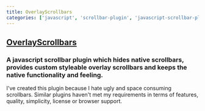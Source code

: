 ```yaml
---
title: OverlayScrollbars
categories: ['javascript', 'scrollbar-plugin', 'javascript-scrollbar-plugin']
---
```

## [OverlayScrollbars](https://github.com/KingSora/OverlayScrollbars)

### A javascript scrollbar plugin which hides native scrollbars, provides custom styleable overlay scrollbars and keeps the native functionality and feeling.


I've created this plugin because I hate ugly and space consuming scrollbars. Similar plugins haven't met my requirements in terms of features, quality, simplicity, license or browser support.
